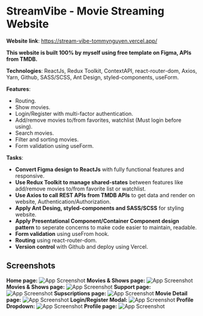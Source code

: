 
# StreamVibe - Movie Streaming Website

**Website link**: https://stream-vibe-tommynguyen.vercel.app/

**This website is built 100% by myself using free template on Figma, APIs from TMDB.**

**Technologies**: ReactJs, Redux Toolkit, ContextAPI, react-router-dom, Axios, Yarn, Github, SASS/SCSS, Ant Design, styled-components, useForm.

**Features**: 
- Routing.
- Show movies.
- Login/Register with multi-factor authentication.
- Add/remove movies to/from favorites, watchlist (Must login before using).
- Search movies.
- Filter and sorting movies.
- Form validation using useForm.

**Tasks**:
- **Convert Figma design to ReactJs** with fully functional features and responsive. 
- **Use Redux Toolkit to manage shared-states** between features like add/remove movies to/from favorite list or watchlist.
- **Use Axios to call REST APIs from TMDB APIs** to get data and render on website, Authentication/Authorization.  
- **Apply Ant Desing, styled-components and SASS/SCSS** for styling website.
- **Apply Presentational Component/Container Component design pattern** to seperate concerns to make code easier to maintain, readable.
- **Form validation** using useFrom hook.
- **Routing** using react-router-dom.
- **Version control** with Github and deploy using Vercel.


## Screenshots
**Home page:**
![App Screenshot](https://github.com/user-attachments/assets/1692b7e8-8e08-4e21-be96-d8ea18b5bef7)
**Movies & Shows page:**
![App Screenshot](https://github.com/user-attachments/assets/54705582-f650-471b-891b-d9801dda586d)
**Movies & Shows page:**
![App Screenshot](https://github.com/user-attachments/assets/54a13d08-2311-44e6-9637-6d8eb30030d3)
**Support page:**
![App Screenshot](https://github.com/user-attachments/assets/7d0e7016-98c4-4c05-b60a-e49c06ed72a3)
**Supscriptions page:**
![App Screenshot](https://github.com/user-attachments/assets/01a09269-952d-4ab0-b2f3-dc8aac4322c4)
**Movie Detail page:**
![App Screenshot](https://github.com/user-attachments/assets/e3f42126-f0e9-4154-b02f-d1bf54cb1954)
**Login/Register Modal:**
![App Screenshot](https://github.com/user-attachments/assets/8a474f88-56bb-442f-a144-f5a234ca1e1b)
**Profile Dropdown:**
![App Screenshot](https://github.com/user-attachments/assets/bbab586a-f5d7-4502-9f0a-4b8058cd9f28)
**Profile page:**
![App Screenshot](https://github.com/user-attachments/assets/7e81f758-4b60-4668-a6fe-01f4c5b7dd52)
